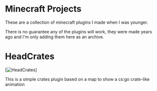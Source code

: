 # Minecraft Projects

These are a collection of minecraft plugins I made when I was younger.

There is no guarantee any of the plugins will work, they were made years ago and I'm only adding them here as an archive.

# HeadCrates
[![HeadCrates](https://github.com/maherobaid15/MinecraftProjects/blob/main/headcrates.gif)]

This is a simple crates plugin based on a map to show a cs:go crate-like animation
